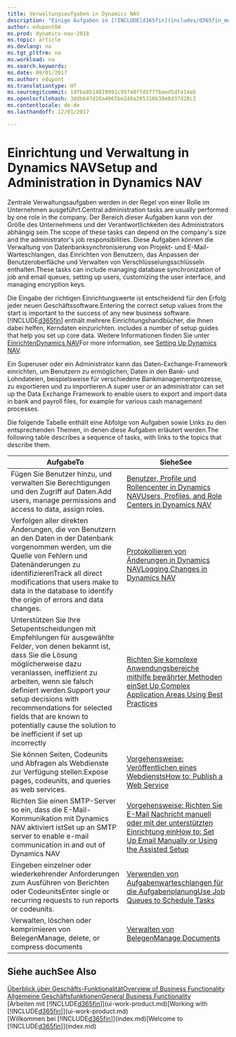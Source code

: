 ```yaml
---
title: Verwaltungsaufgaben in Dynamics NAV
description: "Einige Aufgaben in [!INCLUDE[d365fin](includes/d365fin_md.md)] benötigen zentrale Administration und Einrichtung. Erfahren, welche das sind und was zu tun ist."
author: edupont04
ms.prod: dynamics-nav-2018
ms.topic: article
ms.devlang: na
ms.tgt_pltfrm: na
ms.workload: na
ms.search.keywords: 
ms.date: 09/01/2017
ms.author: edupont
ms.translationtype: HT
ms.sourcegitcommit: 1dfba8b14019991c95f40ffd5f7fbaed5df414eb
ms.openlocfilehash: 3ddb647d28a4065be248a265316b38e8d37d28c2
ms.contentlocale: de-de
ms.lasthandoff: 12/01/2017

---
```

# <a name="setup-and-administration-in-dynamics-nav"></a><span data-ttu-id="70ee8-104">Einrichtung und Verwaltung in Dynamics NAV</span><span class="sxs-lookup"><span data-stu-id="70ee8-104">Setup and Administration in Dynamics NAV</span></span>
<span data-ttu-id="70ee8-105">Zentrale Verwaltungsaufgaben werden in der Regel von einer Rolle im Unternehmen ausgeführt.</span><span class="sxs-lookup"><span data-stu-id="70ee8-105">Central administration tasks are usually performed by one role in the company.</span></span> <span data-ttu-id="70ee8-106">Der Bereich dieser Aufgaben kann von der Größe des Unternehmens und der Verantwortlichkeiten des Administrators abhängig sein.</span><span class="sxs-lookup"><span data-stu-id="70ee8-106">The scope of these tasks can depend on the company's size and the administrator's job responsibilities.</span></span> <span data-ttu-id="70ee8-107">Diese Aufgaben können die Verwaltung von Datenbanksynchronisierung von Projekt- und E-Mail-Warteschlangen, das Einrichten von Benutzern, das Anpassen der Benutzeroberfläche und Verwalten von Verschlüsselungsschlüsseln enthalten.</span><span class="sxs-lookup"><span data-stu-id="70ee8-107">These tasks can include managing database synchronization of job and email queues, setting up users, customizing the user interface, and managing encryption keys.</span></span>  

<span data-ttu-id="70ee8-108">Die Eingabe der richtigen Einrichtungswerte ist entscheidend für den Erfolg jeder neuen Geschäftssoftware.</span><span class="sxs-lookup"><span data-stu-id="70ee8-108">Entering the correct setup values from the start is important to the success of any new business software.</span></span> [!INCLUDE[d365fin](includes/d365fin_md.md)]<span data-ttu-id="70ee8-109"> enthält mehrere Einrichtungshandbücher, die Ihnen dabei helfen, Kerndaten einzurichten.</span><span class="sxs-lookup"><span data-stu-id="70ee8-109"> includes a number of setup guides that help you set up core data.</span></span> <span data-ttu-id="70ee8-110">Weitere Informationen finden Sie unter [EinrichtenDynamics NAV](setup.md)</span><span class="sxs-lookup"><span data-stu-id="70ee8-110">For more information, see [Setting Up Dynamics NAV](setup.md).</span></span>

<!--Whether you use [!INCLUDE[rim](../../includes/rim_md.md)] to implement setup values or you manually enter them in the new company, you can support your setup decisions with some general recommendations for selected setup fields that are known to potentially cause the solution to be inefficient if defined incorrectly.-->  

<span data-ttu-id="70ee8-111">Ein Superuser oder ein Administrator kann das Daten-Exchange-Framework einrichten, um Benutzern zu ermöglichen, Daten in den Bank- und Lohndateien, beispielsweise für verschiedene Bankmanagementprozesse, zu exportieren und zu importieren.</span><span class="sxs-lookup"><span data-stu-id="70ee8-111">A super user or an administrator can set up the Data Exchange Framework to enable users to export and import data in bank and payroll files, for example for various cash management processes.</span></span>  

<span data-ttu-id="70ee8-112">Die folgende Tabelle enthält eine Abfolge von Aufgaben sowie Links zu den entsprechenden Themen, in denen diese Aufgaben erläutert werden.</span><span class="sxs-lookup"><span data-stu-id="70ee8-112">The following table describes a sequence of tasks, with links to the topics that describe them.</span></span>   

|<span data-ttu-id="70ee8-113">**Aufgabe**</span><span class="sxs-lookup"><span data-stu-id="70ee8-113">**To**</span></span>|<span data-ttu-id="70ee8-114">**Siehe**</span><span class="sxs-lookup"><span data-stu-id="70ee8-114">**See**</span></span>|  
|------------|-------------|  
|<span data-ttu-id="70ee8-115">Fügen Sie Benutzer hinzu, und verwalten Sie Berechtigungen und den Zugriff auf Daten.</span><span class="sxs-lookup"><span data-stu-id="70ee8-115">Add users, manage permissions and access to data, assign roles.</span></span>|[<span data-ttu-id="70ee8-116">Benutzer, Profile und Rollencenter in Dynamics NAV</span><span class="sxs-lookup"><span data-stu-id="70ee8-116">Users, Profiles, and Role Centers in Dynamics NAV</span></span>](admin-users-profiles-roles.md)|  
|<span data-ttu-id="70ee8-117">Verfolgen aller direkten Änderungen, die von Benutzern an den Daten in der Datenbank vorgenommen werden, um die Quelle von Fehlern und Datenänderungen zu identifizieren</span><span class="sxs-lookup"><span data-stu-id="70ee8-117">Track all direct modifications that users make to data in the database to identify the origin of errors and data changes.</span></span>|[<span data-ttu-id="70ee8-118">Protokollieren von Änderungen in Dynamics NAV</span><span class="sxs-lookup"><span data-stu-id="70ee8-118">Logging Changes in Dynamics NAV</span></span>](across-log-changes.md)|  
|<span data-ttu-id="70ee8-119">Unterstützen Sie Ihre Setupentscheidungen mit Empfehlungen für ausgewählte Felder, von denen bekannt ist, dass Sie die Lösung möglicherweise dazu veranlassen, ineffizient zu arbeiten, wenn sie falsch definiert werden.</span><span class="sxs-lookup"><span data-stu-id="70ee8-119">Support your setup decisions with recommendations for selected fields that are known to potentially cause the solution to be inefficient if set up incorrectly</span></span>|[<span data-ttu-id="70ee8-120">Richten Sie komplexe Anwendungsbereiche mithilfe bewährter Methoden ein</span><span class="sxs-lookup"><span data-stu-id="70ee8-120">Set Up Complex Application Areas Using Best Practices</span></span>](set-up-complex-application-areas-using-best-practices.md)|  
|<span data-ttu-id="70ee8-121">Sie können Seiten, Codeunits und Abfragen als Webdienste zur Verfügung stellen.</span><span class="sxs-lookup"><span data-stu-id="70ee8-121">Expose pages, codeunits, and queries as web services.</span></span>|[<span data-ttu-id="70ee8-122">Vorgehensweise: Veröffentlichen eines Webdiensts</span><span class="sxs-lookup"><span data-stu-id="70ee8-122">How to: Publish a Web Service</span></span>](across-how-publish-web-service.md)|  
|<span data-ttu-id="70ee8-123">Richten Sie einen SMTP-Server so ein, dass die E-Mail-Kommunikation mit Dynamics NAV aktiviert ist</span><span class="sxs-lookup"><span data-stu-id="70ee8-123">Set up an SMTP server to enable e-mail communication in and out of Dynamics NAV</span></span>| [<span data-ttu-id="70ee8-124">Vorgehensweise: Richten Sie E-Mail Nachricht manuell oder mit der unterstützten Einrichtung ein</span><span class="sxs-lookup"><span data-stu-id="70ee8-124">How to: Set Up Email Manually or Using the Assisted Setup</span></span>](madeira-how-setup-email.md)|  
|<span data-ttu-id="70ee8-125">Eingeben einzelner oder wiederkehrender Anforderungen zum Ausführen von Berichten oder Codeunits</span><span class="sxs-lookup"><span data-stu-id="70ee8-125">Enter single or recurring requests to run reports or codeunits.</span></span>|[<span data-ttu-id="70ee8-126">Verwenden von Aufgabenwarteschlangen für die Aufgabenplanung</span><span class="sxs-lookup"><span data-stu-id="70ee8-126">Use Job Queues to Schedule Tasks</span></span>](admin-job-queues-schedule-tasks.md)|  
|<span data-ttu-id="70ee8-127">Verwalten, löschen oder komprimieren von Belegen</span><span class="sxs-lookup"><span data-stu-id="70ee8-127">Manage, delete, or compress documents</span></span>|[<span data-ttu-id="70ee8-128">Verwalten von Belegen</span><span class="sxs-lookup"><span data-stu-id="70ee8-128">Manage Documents</span></span>](admin-manage-documents.md)|  

## <a name="see-also"></a><span data-ttu-id="70ee8-129">Siehe auch</span><span class="sxs-lookup"><span data-stu-id="70ee8-129">See Also</span></span>
[<span data-ttu-id="70ee8-130">Überblick über Geschäfts-Funktionalität</span><span class="sxs-lookup"><span data-stu-id="70ee8-130">Overview of Business Functionality</span></span>](madeira-business-functionality.md)  
[<span data-ttu-id="70ee8-131">Allgemeine Geschäftsfunktionen</span><span class="sxs-lookup"><span data-stu-id="70ee8-131">General Business Functionality</span></span>](ui-across-business-areas.md)  
<span data-ttu-id="70ee8-132">[Arbeiten mit [!INCLUDE[d365fin](includes/d365fin_md.md)]](ui-work-product.md)</span><span class="sxs-lookup"><span data-stu-id="70ee8-132">[Working with [!INCLUDE[d365fin](includes/d365fin_md.md)]](ui-work-product.md)</span></span>  
<span data-ttu-id="70ee8-133">[Willkommen bei [!INCLUDE[d365fin](includes/d365fin_md.md)]](index.md)</span><span class="sxs-lookup"><span data-stu-id="70ee8-133">[Welcome to [!INCLUDE[d365fin](includes/d365fin_md.md)]](index.md)</span></span>  

